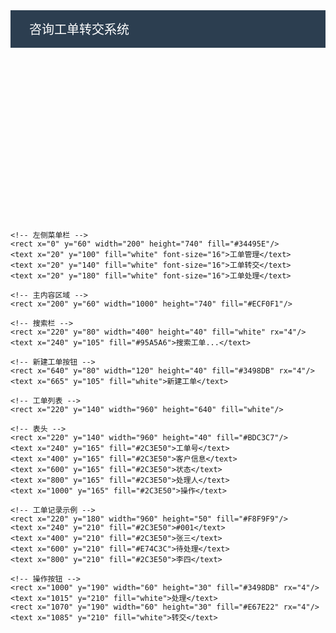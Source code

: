  <svg width="1200" height="800" xmlns="http://www.w3.org/2000/svg">
    <!-- 顶部导航栏 -->
    <rect x="0" y="0" width="1200" height="60" fill="#2C3E50"/>
    <text x="30" y="38" fill="white" font-size="20">咨询工单转交系统</text>
    
    <!-- 左侧菜单栏 -->
    <rect x="0" y="60" width="200" height="740" fill="#34495E"/>
    <text x="20" y="100" fill="white" font-size="16">工单管理</text>
    <text x="20" y="140" fill="white" font-size="16">工单转交</text>
    <text x="20" y="180" fill="white" font-size="16">工单处理</text>
    
    <!-- 主内容区域 -->
    <rect x="200" y="60" width="1000" height="740" fill="#ECF0F1"/>
    
    <!-- 搜索栏 -->
    <rect x="220" y="80" width="400" height="40" fill="white" rx="4"/>
    <text x="240" y="105" fill="#95A5A6">搜索工单...</text>
    
    <!-- 新建工单按钮 -->
    <rect x="640" y="80" width="120" height="40" fill="#3498DB" rx="4"/>
    <text x="665" y="105" fill="white">新建工单</text>
    
    <!-- 工单列表 -->
    <rect x="220" y="140" width="960" height="640" fill="white"/>
    
    <!-- 表头 -->
    <rect x="220" y="140" width="960" height="40" fill="#BDC3C7"/>
    <text x="240" y="165" fill="#2C3E50">工单号</text>
    <text x="400" y="165" fill="#2C3E50">客户信息</text>
    <text x="600" y="165" fill="#2C3E50">状态</text>
    <text x="800" y="165" fill="#2C3E50">处理人</text>
    <text x="1000" y="165" fill="#2C3E50">操作</text>
    
    <!-- 工单记录示例 -->
    <rect x="220" y="180" width="960" height="50" fill="#F8F9F9"/>
    <text x="240" y="210" fill="#2C3E50">#001</text>
    <text x="400" y="210" fill="#2C3E50">张三</text>
    <text x="600" y="210" fill="#E74C3C">待处理</text>
    <text x="800" y="210" fill="#2C3E50">李四</text>
    
    <!-- 操作按钮 -->
    <rect x="1000" y="190" width="60" height="30" fill="#3498DB" rx="4"/>
    <text x="1015" y="210" fill="white">处理</text>
    <rect x="1070" y="190" width="60" height="30" fill="#E67E22" rx="4"/>
    <text x="1085" y="210" fill="white">转交</text>
</svg>